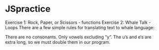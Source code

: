 # JSpractice
Exercise 1: Rock, Paper, or Scissors - functions
Exercise 2: Whale Talk - Loops
There are a few simple rules for translating text to whale language:

There are no consonants. Only vowels excluding “y”.
The u‘s and e‘s are extra long, so we must double them in our program.
